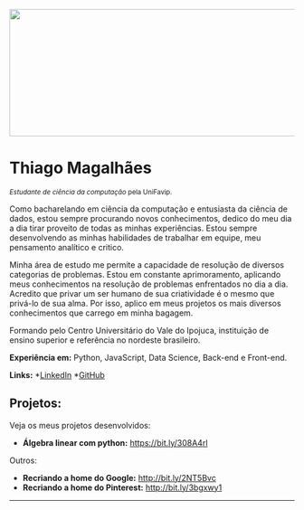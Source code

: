 <p align="center">
  <img src="banner.gif" height="225" width="838">
</p>

# Thiago Magalhães
<sub>*Estudante de ciência da computação* pela UniFavip.</sub>

Como bacharelando em ciência da computação e entusiasta da ciência de dados, estou sempre procurando novos conhecimentos, dedico do meu dia a dia tirar proveito de todas as minhas experiências. Estou sempre desenvolvendo as minhas habilidades de trabalhar em equipe, meu pensamento analítico e critico.

Minha área de estudo me permite a capacidade de resolução de diversos categorias de problemas. Estou em constante aprimoramento, aplicando meus conhecimentos na resolução de problemas enfrentados no dia a dia. Acredito que privar um ser humano de sua criatividade é o mesmo que privá-lo de sua alma. Por isso, aplico em meus projetos os mais diversos conhecimentos que carrego em minha bagagem.

Formando pelo Centro Universitário do Vale do Ipojuca, instituição de ensino superior e referência no nordeste brasileiro.

**Experiência em:** Python, JavaScript, Data Science, Back-end e Front-end.

**Links:**
*[LinkedIn](https://www.linkedin.com/in/thiagopmagalhaes/)
*[GitHub](https://github.com/thiagopereiramagalhaes)

## Projetos:
Veja os meus projetos desenvolvidos:

* **Álgebra linear com python:** https://bit.ly/308A4rl

Outros:

* **Recriando a home do Google:** http://bit.ly/2NT5Bvc
* **Recriando a home do Pinterest:** http://bit.ly/3bgxwy1

---
